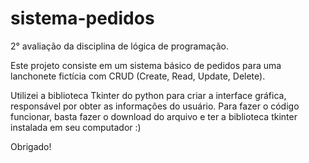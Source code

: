 # sistema-pedidos
2° avaliação da disciplina de lógica de programação.

Este projeto consiste em um sistema básico de pedidos para uma lanchonete fictícia com CRUD (Create, Read, Update, Delete).

Utilizei a biblioteca Tkinter do python para criar a interface gráfica, responsável por obter as informações do usuário.
Para fazer o código funcionar, basta fazer o download do arquivo e ter a biblioteca tkinter instalada em seu computador :)

Obrigado!
